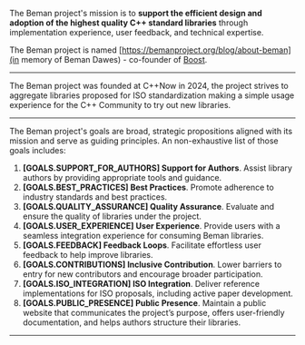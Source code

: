 <!--
SPDX-License-Identifier: Apache-2.0 WITH LLVM-exception
-->

The Beman project's mission is to **support the efficient design and adoption of the highest quality C++ standard libraries** through implementation experience, user feedback, and technical expertise.

The Beman project is named [https://bemanproject.org/blog/about-beman](in memory of Beman Dawes) - co-founder of [Boost](https://www.boost.org).

---

The Beman project was founded at C++Now in 2024, the project strives to aggregate libraries proposed for ISO standardization making a simple usage experience for the C++ Community to try out new libraries.

---

The Beman project's goals are broad, strategic propositions aligned with its mission and serve as guiding principles.
An non-exhaustive list of those goals includes:

1. **[GOALS.SUPPORT_FOR_AUTHORS] Support for Authors**. Assist library authors by providing appropriate tools and guidance.
2. **[GOALS.BEST_PRACTICES] Best Practices**. Promote adherence to industry standards and best practices.
3. **[GOALS.QUALITY_ASSURANCE] Quality Assurance**. Evaluate and ensure the quality of libraries under the project.
4. **[GOALS.USER_EXPERIENCE] User Experience**. Provide users with a seamless integration experience for consuming Beman libraries.
5. **[GOALS.FEEDBACK] Feedback Loops**. Facilitate effortless user feedback to help improve libraries.
6. **[GOALS.CONTRIBUTIONS] Inclusive Contribution**. Lower barriers to entry for new contributors and encourage broader participation.
7. **[GOALS.ISO_INTEGRATION] ISO Integration**. Deliver reference implementations for ISO proposals, including active paper development.
8. **[GOALS.PUBLIC_PRESENCE] Public Presence**. Maintain a public website that communicates the project’s purpose, offers user-friendly documentation, and helps authors structure their libraries.

---
